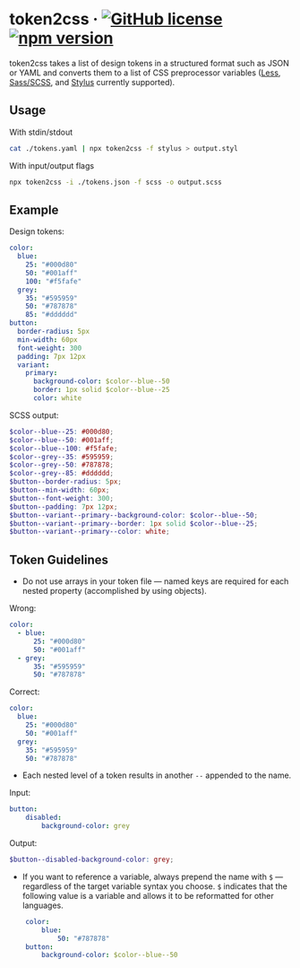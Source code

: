 # token2css &middot; [![GitHub license](https://img.shields.io/badge/license-MIT-blue.svg)](https://github.com/erictooth/token2css/blob/master/LICENSE) [![npm version](https://img.shields.io/npm/v/token2css.svg)](https://www.npmjs.com/package/token2css)

token2css takes a list of design tokens in a structured format such as JSON or YAML and converts them to a list of CSS preprocessor variables ([Less](http://lesscss.org), [Sass/SCSS](http://sass-lang.com), and [Stylus](http://stylus-lang.com) currently supported).

## Usage

With stdin/stdout

```bash
cat ./tokens.yaml | npx token2css -f stylus > output.styl
```

With input/output flags

```bash
npx token2css -i ./tokens.json -f scss -o output.scss
```

## Example

Design tokens:

```yaml
color:
  blue:
    25: "#000d80"
    50: "#001aff"
    100: "#f5fafe"
  grey:
    35: "#595959"
    50: "#787878"
    85: "#dddddd"
button:
  border-radius: 5px
  min-width: 60px
  font-weight: 300
  padding: 7px 12px
  variant:
    primary:
      background-color: $color--blue--50
      border: 1px solid $color--blue--25
      color: white
```

SCSS output:

```scss
$color--blue--25: #000d80;
$color--blue--50: #001aff;
$color--blue--100: #f5fafe;
$color--grey--35: #595959;
$color--grey--50: #787878;
$color--grey--85: #dddddd;
$button--border-radius: 5px;
$button--min-width: 60px;
$button--font-weight: 300;
$button--padding: 7px 12px;
$button--variant--primary--background-color: $color--blue--50;
$button--variant--primary--border: 1px solid $color--blue--25;
$button--variant--primary--color: white;
```

## Token Guidelines

- Do not use arrays in your token file — named keys are required for each nested property (accomplished by using objects).

Wrong:

```yaml
color:
  - blue:
      25: "#000d80"
      50: "#001aff"
  - grey:
      35: "#595959"
      50: "#787878"
```

Correct:

```yaml
color:
  blue:
    25: "#000d80"
    50: "#001aff"
  grey:
    35: "#595959"
    50: "#787878"
```

- Each nested level of a token results in another `--` appended to the name.

Input:

```yaml
button:
    disabled:
        background-color: grey
```

Output:

```scss
$button--disabled-background-color: grey;
```

- If you want to reference a variable, always prepend the name with `$` — regardless of the target variable syntax you choose. `$` indicates that the following value is a variable and allows it to be reformatted for other languages.

```yaml
    color:
        blue:
            50: "#787878"
    button:
        background-color: $color--blue--50
```
